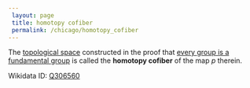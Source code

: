 ```yaml
---
 layout: page
 title: homotopy cofiber
 permalink: /chicago/homotopy_cofiber
---
```

The [topological space](https://defsmath.github.io/DefsMath/topological_space) constructed in the proof that [every group is a fundamental group](https://defsmath.github.io/DefsMath/every_group_is_a_fundamental_group) is called the **homotopy cofiber** of the map $p$ therein. 

Wikidata ID: [Q306560](https://www.wikidata.org/wiki/Q306560)
